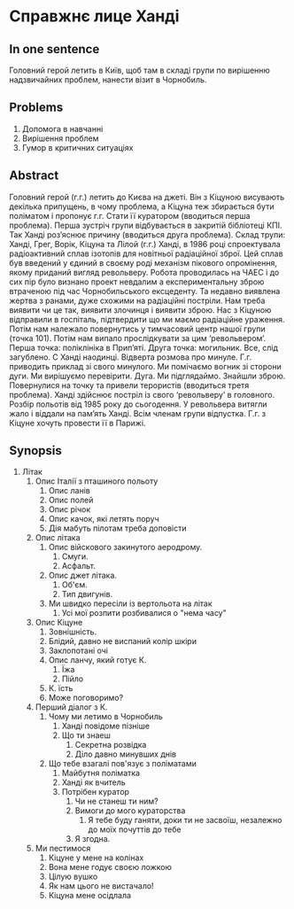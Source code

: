 ﻿# Справжнє лице Ханді

## In one sentence

Головний герой летить в Київ, щоб там в складі групи по вирішенню надзвичайних проблем, нанести візит в Чорнобиль.

## Problems

1. Допомога в навчанні
1. Вирішення проблем
1. Гумор в критичних ситуаціях

## Abstract

Головний герой (г.г.) летить до Києва на джеті. Він з Кіцуною висувають декілька припущень, в чому проблема, а Кіцуна теж збирається бути поліматом і пропонує г.г. Стати її куратором (вводиться перша проблема). Перша зустріч групи відбувається в закритій бібліотеці КПІ. Так Ханді роз’яснює причину (вводиться друга проблема). Склад трупи: Ханді, Грег, Ворік, Кіцуна та Лілой (г.г.) Ханді, в 1986 році спроектувала радіоактивний сплав ізотопів для новітньої радіаційної зброї. Цей сплав був введений у єдиний в своєму роді механізм пікового опромінення, якому приданий вигляд револьверу. Робота проводилась на ЧАЕС і до сих пір було визнано проект невдалим а експериментальну зброю втраченою під час Чорнобильського ексцеденту. Та недавно виявлена жертва з ранами, дуже схожими на радіаційні постріли. Нам треба виявити чи це так, виявити злочинця і виявити зброю. Нас з Кіцуною відправили в госпіталь, підтвердити що ми маємо радіаційне ураження. Потім нам належало повернутись у тимчасовий центр нашої групи (точка 101). Потім нам випало прослідкувати за цим ‘револьвером’. Перша точка: поліклініка в Прип’яті. Друга точка: могильник. Все, слід загублено. С Ханді наодинці. Відверта розмова про минуле. Г.г. приводить приклад зі свого минулого. Ми помічаємо вогник зі сторони дуги. Ми вирішуємо перевірити. Дуга. Ми підглядаймо. Знайшли зброю. Повернулися на точку та привели терористів (вводиться третя проблема). Ханді здійснює постріл із свого ‘револьверу’ в головного. Розбір польотів від 1985 року до сьогодення. У револьвера витягли жало і віддали на пам’ять Ханді. Всім членам групи відпустка. Г.г. з Кіцуне хочуть провести її в Парижі.

## Synopsis

1. Літак
    1. Опис Італії з пташиного польоту
       1. Опис ланів
       2. Опис полей
       3. Опис річок
       4. Опис качок, які летять поруч
       5. Дія мабуть пілотам треба доповісти
    2. Опис літака
       1. Опис війскового закинутого аеродрому.
          1. Смуги.
          2. Асфальт.
       2. Опис джет літака. 
          1. Об'єм.
          2. Тип двигунів. 
       3. Ми швидко пересіли із вертольота на літак
          1. Усі мої розпити розбивалися о "нема часу"
    3. Опис Кіцуне
       1.  Зовнішність.
          1. Блідий, давно не виспаний колір шкіри
          2. Заклопотані очі
       2. Опис ланчу, який готує К.
          1. Їжа
          2. Пійло
       3. К. їсть
       4. Може поговоримо?
    4. Перший діалог з К.
       1. Чому ми летимо в Чорнобиль
          1. Ханді повідоме пізніше
          2. Що ти знаеш
             1. Секретна розвідка
             2. Діло давно минувших днів
       2. Що тебе взагалі пов'язує з поліматами
          1. Майбутня поліматка
          2. Ханді як вчитель
          3. Потрібен куратор
             1. Чи не станеш ти ним?
             2. Вимоги до мого кураторства
                1. Я тебе буду ганяти, доки ти не засвоїш, незалежно до моїх почуттів до тебе
             3. Я згодна.
    5. Ми пестимося
       1. Кіцуне у мене на колінах
       2. Вона мене годує своєю ложкою
       3. Цілую вушко
       4. Як нам цього не вистачало!
       5. Кіцуна мене осідлала